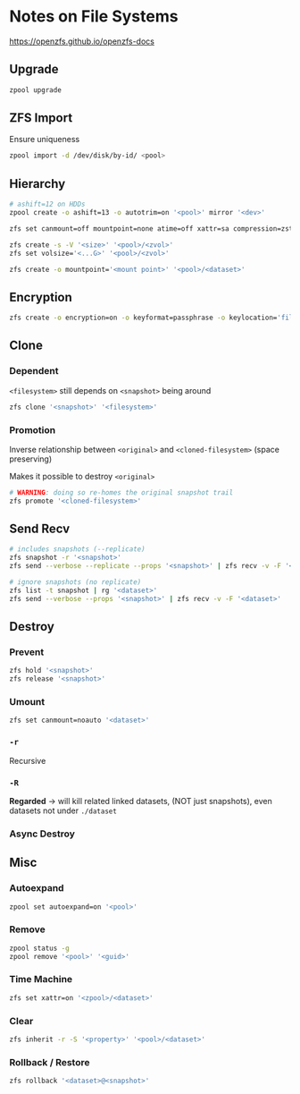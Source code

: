 # Notes on File Systems

https://openzfs.github.io/openzfs-docs

## Upgrade

```bash
zpool upgrade
```

## ZFS Import

Ensure uniqueness

```bash
zpool import -d /dev/disk/by-id/ <pool>
```

## Hierarchy

```bash
# ashift=12 on HDDs
zpool create -o ashift=13 -o autotrim=on '<pool>' mirror '<dev>'
```

```bash
zfs set canmount=off mountpoint=none atime=off xattr=sa compression=zstd dnodesize=auto '<pool>'
```

```bash
zfs create -s -V '<size>' '<pool>/<zvol>'
zfs set volsize='<...G>' '<pool>/<zvol>'
```

```bash
zfs create -o mountpoint='<mount point>' '<pool>/<dataset>'
```

## Encryption

```bash
zfs create -o encryption=on -o keyformat=passphrase -o keylocation='file:///var/lib/local/zfs/...' '<pool>/<dataset>'
```

## Clone

### Dependent

`<filesystem>` still depends on `<snapshot>` being around

```bash
zfs clone '<snapshot>' '<filesystem>'
```

### Promotion

Inverse relationship between `<original>` and `<cloned-filesystem>` (space preserving)

Makes it possible to destroy `<original>`

```bash
# WARNING: doing so re-homes the original snapshot trail
zfs promote '<cloned-filesystem>'
```

## Send Recv

```bash
# includes snapshots (--replicate)
zfs snapshot -r '<snapshot>'
zfs send --verbose --replicate --props '<snapshot>' | zfs recv -v -F '<dataset>'
```

```bash
# ignore snapshots (no replicate)
zfs list -t snapshot | rg '<dataset>'
zfs send --verbose --props '<snapshot>' | zfs recv -v -F '<dataset>'
```

## Destroy

### Prevent

```bash
zfs hold '<snapshot>'
zfs release '<snapshot>'
```

### Umount

```bash
zfs set canmount=noauto '<dataset>'
```

### `-r`

Recursive

### `-R`

**Regarded** -> will kill related linked datasets, (NOT just snapshots), even datasets not under `./dataset`

### Async Destroy

## Misc

### Autoexpand

```bash
zpool set autoexpand=on '<pool>'
```

### Remove

```bash
zpool status -g
zpool remove '<pool>' '<guid>'
```

### Time Machine

```bash
zfs set xattr=on '<zpool>/<dataset>'
```

### Clear

```bash
zfs inherit -r -S '<property>' '<pool>/<dataset>'
```

### Rollback / Restore

```bash
zfs rollback '<dataset>@<snapshot>'
```

